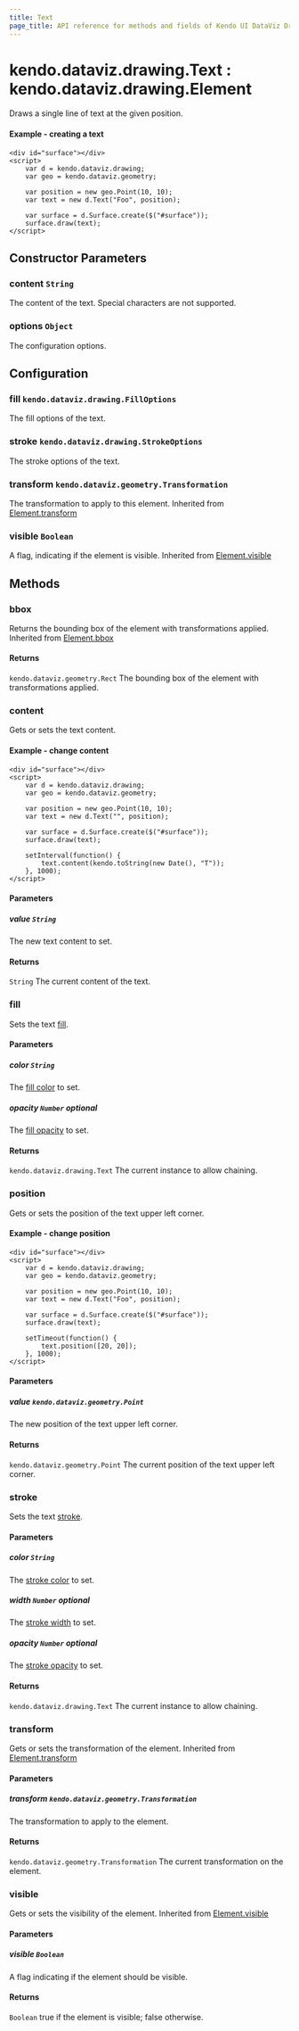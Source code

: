 ```yaml
---
title: Text
page_title: API reference for methods and fields of Kendo UI DataViz Drawing Text
---
```


# kendo.dataviz.drawing.Text : kendo.dataviz.drawing.Element
Draws a single line of text at the given position.

#### Example - creating a text
    <div id="surface"></div>
    <script>
        var d = kendo.dataviz.drawing;
        var geo = kendo.dataviz.geometry;

        var position = new geo.Point(10, 10);
        var text = new d.Text("Foo", position);

        var surface = d.Surface.create($("#surface"));
        surface.draw(text);
    </script>

## Constructor Parameters

### content `String`
The content of the text. Special characters are not supported.

### options `Object`
The configuration options.

## Configuration

### fill `kendo.dataviz.drawing.FillOptions`
The fill options of the text.

### stroke `kendo.dataviz.drawing.StrokeOptions`
The stroke options of the text.

### transform `kendo.dataviz.geometry.Transformation`
The transformation to apply to this element.
Inherited from [Element.transform](element#configuration-transform)

### visible `Boolean`
A flag, indicating if the element is visible.
Inherited from [Element.visible](element#configuration-visible)

## Methods

### bbox
Returns the bounding box of the element with transformations applied.
Inherited from [Element.bbox](element#methods-bbox)

#### Returns
`kendo.dataviz.geometry.Rect` The bounding box of the element with transformations applied.


### content
Gets or sets the text content.

#### Example - change content
    <div id="surface"></div>
    <script>
        var d = kendo.dataviz.drawing;
        var geo = kendo.dataviz.geometry;

        var position = new geo.Point(10, 10);
        var text = new d.Text("", position);

        var surface = d.Surface.create($("#surface"));
        surface.draw(text);

        setInterval(function() {
            text.content(kendo.toString(new Date(), "T"));
        }, 1000);
    </script>

#### Parameters

##### value `String`
The new text content to set.

#### Returns
`String` The current content of the text.


### fill
Sets the text [fill](#configuration-fill).

#### Parameters

##### color `String`
The [fill color](fill-options#fields-color) to set.

##### opacity `Number` *optional*
The [fill opacity](fill-options#fields-opacity) to set.

#### Returns
`kendo.dataviz.drawing.Text` The current instance to allow chaining.


### position
Gets or sets the position of the text upper left corner.

#### Example - change position
    <div id="surface"></div>
    <script>
        var d = kendo.dataviz.drawing;
        var geo = kendo.dataviz.geometry;

        var position = new geo.Point(10, 10);
        var text = new d.Text("Foo", position);

        var surface = d.Surface.create($("#surface"));
        surface.draw(text);

        setTimeout(function() {
            text.position([20, 20]);
        }, 1000);
    </script>

#### Parameters

##### value `kendo.dataviz.geometry.Point`
The new position of the text upper left corner.

#### Returns
`kendo.dataviz.geometry.Point` The current position of the text upper left corner.


### stroke
Sets the text [stroke](#configuration-stroke).

#### Parameters

##### color `String`
The [stroke color](stroke-options#fields-color) to set.

##### width `Number` *optional*
The [stroke width](stroke-options#fields-width) to set.

##### opacity `Number` *optional*
The [stroke opacity](stroke-options#fields-opacity) to set.

#### Returns
`kendo.dataviz.drawing.Text` The current instance to allow chaining.


### transform
Gets or sets the transformation of the element.
Inherited from [Element.transform](element#methods-transform)

#### Parameters

##### transform `kendo.dataviz.geometry.Transformation`
The transformation to apply to the element.

#### Returns
`kendo.dataviz.geometry.Transformation` The current transformation on the element.


### visible
Gets or sets the visibility of the element.
Inherited from [Element.visible](element#methods-visible)

#### Parameters

##### visible `Boolean`
A flag indicating if the element should be visible.

#### Returns
`Boolean` true if the element is visible; false otherwise.
